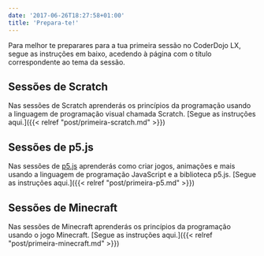 ```yaml
---
date: '2017-06-26T18:27:58+01:00'
title: 'Prepara-te!'
---
```


<!---
Atenção! Os jovens acima dos 8 anos de idade devem trazer um computador portátil e seguir as instruções de preparação. Os jovens até 8 anos devem trazer um tablet (iPad ou Android) com o ScratchJr instalado.
-->

Para melhor te preparares para a tua primeira sessão no CoderDojo LX, segue as instruções em baixo, acedendo à página com o título correspondente ao tema da sessão.

## Sessões de Scratch

Nas sessões de Scratch aprenderás os princípios da programação usando a linguagem de programação visual chamada Scratch. [Segue as instruções aqui.]({{< relref "post/primeira-scratch.md" >}})

## Sessões de p5.js

Nas sessões de [p5.js](https://p5js.org/) aprenderás como criar jogos, animações e mais usando a linguagem de programação JavaScript e a biblioteca p5.js. [Segue as instruções aqui.]({{< relref "post/primeira-p5.md" >}})

## Sessões de Minecraft

Nas sessões de Minecraft aprenderás os princípios da programação usando o jogo Minecraft. [Segue as instruções aqui.]({{< relref "post/primeira-minecraft.md" >}})
